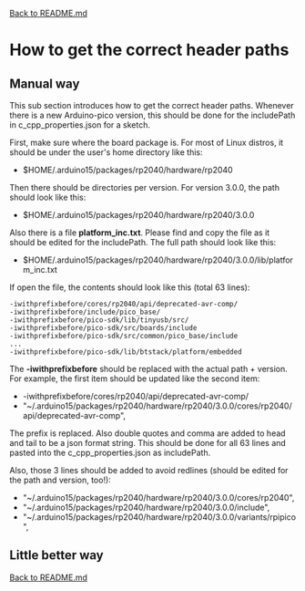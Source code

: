 [Back to README.md](README.md#3-sketch-verification-and-c_cpp_propertiesjson)

# How to get the correct header paths

## Manual way

This sub section introduces how to get the correct header paths. Whenever there is a new Arduino-pico version, this should be done for the includePath in c_cpp_properties.json for a sketch.

First, make sure where the board package is. For most of Linux distros, it should be under the user's home directory like this:
- $HOME/.arduino15/packages/rp2040/hardware/rp2040

Then there should be directories per version. For version 3.0.0, the path should look like this:
- $HOME/.arduino15/packages/rp2040/hardware/rp2040/3.0.0

Also there is a file **platform_inc.txt**. Please find and copy the file as it should be edited for the includePath. 
The full path should look like this:
- $HOME/.arduino15/packages/rp2040/hardware/rp2040/3.0.0/lib/platform_inc.txt

If open the file, the contents should look like this (total 63 lines):
```
-iwithprefixbefore/cores/rp2040/api/deprecated-avr-comp/
-iwithprefixbefore/include/pico_base/
-iwithprefixbefore/pico-sdk/lib/tinyusb/src/
-iwithprefixbefore/pico-sdk/src/boards/include
-iwithprefixbefore/pico-sdk/src/common/pico_base/include
...
-iwithprefixbefore/pico-sdk/lib/btstack/platform/embedded
```

The **-iwithprefixbefore** should be replaced with the actual path + version.
For example, the first item should be updated like the second item:
- -iwithprefixbefore/cores/rp2040/api/deprecated-avr-comp/
- "~/.arduino15/packages/rp2040/hardware/rp2040/3.0.0/cores/rp2040/api/deprecated-avr-comp",

The prefix is replaced. Also double quotes and comma are added to head and tail to be a json format string. This should be done for all 63 lines and pasted into the c_cpp_properties.json as includePath.

Also, those 3 lines should be added to avoid redlines (should be edited for the path and version, too!):
- "~/.arduino15/packages/rp2040/hardware/rp2040/3.0.0/cores/rp2040",
- "~/.arduino15/packages/rp2040/hardware/rp2040/3.0.0/include",
- "~/.arduino15/packages/rp2040/hardware/rp2040/3.0.0/variants/rpipico",

## Little better way


[Back to README.md](README.md#3-sketch-verification-and-c_cpp_propertiesjson)

